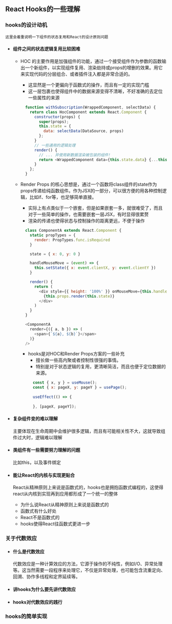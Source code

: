 ## React Hooks的一些理解

### hooks的设计动机
`这里会着重说明一下组件的状态复用和React的设计原则问题`
  - #### 组件之间的状态逻辑复用比较困难
    - HOC 的主要作用是加强组件的功能，通过一个接受组件作为参数的函数输出一个新组件，以实现组件复用、渲染劫持或props的增删的效果。用它来实现代码的分层组合、或者插件注入都是非常合适的。
      - 这显然是一个更偏向于函数式的操作，而且有一定的实现门槛
      - 这一层包裹也使得组件中的数据来源变得不清晰，不好准确的去定位一些属性的来源
      ```javascript
        function withSubscription(WrappedComponent, selectData) {
          return class HocComponent extends React.Component {
            constructor(props) {
              super(props);
              this.state = {
                data: selectData(DataSource, props)
              };
            }
            // 一些通用的逻辑处理
            render() {
              // ... 并使用新数据渲染被包装的组件!
              return <WrappedComponent data={this.state.data} {...this.props} />;
            }
          };
        }
      ```

    - Render Props 的核心思想是，通过一个函数将class组件的state作为props传递给纯函数组件。作为JSX的一部分，可以很方便的用各种控制逻辑，比如if、for等，也足够简单直接。
      - 实际上有点类似于一个嵌套，但是如果嵌套一多，就很难受了，而且对于一些简单的操作，也需要嵌套一层JSX，有时显得很累赘
      - 渲染的传递也使得状态与控制操作的距离更远，不便于操作
      ```javascript
        class ComponentA extends React.Component {
          static propTypes = {
            render: PropTypes.func.isRequired
          }

          state = { x: 0, y: 0 }

          handleMouseMove = (event) => {
            this.setState({ x: event.clientX, y: event.clientY })
          }

          render() {
            return (
              <div style={{ height: '100%' }} onMouseMove={this.handleMouseMove}>
                {this.props.render(this.state)}
              </div>
            )
          }
        }

        <ComponentA
          render={({ a, b }) => (
            <span>{`${a}, ${b}`}</span>
          )}
        />
      ```

      - hooks是对HOC和Render Props方案的一些补充
        - 擅长做一些高内聚或者控制性很强的事情。
        - 特别是对于状态逻辑的复用，更清晰简洁，而且也便于定位数据的来源。
        ```javascript
          const { x, y } = useMouse();
          const { x: pageX, y: pageY } = usePage();
          
          useEffect(() => {
          
          }, [pageX, pageY]);
        ```

  - #### 复杂组件变的难以理解
    主要体现在生命周期中会维护很多逻辑，而且有可能相关性不大，这就导致组件过大时，逻辑难以理解
  - #### 类组件有一些需要努力理解的问题
    比如this，以及事件绑定
  - #### 能让React的内核与实现更贴合
    React从精神原则上来说是函数式的，hooks也是拥抱函数式编程的，这使得react从内核到实现再到应用都形成了一个统一的整体

    - 为什么说React从精神原则上来说是函数式的
    - 函数式有什么好处
    - React不是函数式的
    - hooks使得React往函数式更进一步
### 关于代数效应
  - #### 什么是代数效应
    代数效应是一种计算效应的方法，它源于操作的不纯性，例如I/O、异常处理等。这当然需要一段程序来处理它，不仅是异常处理，也可能包含流重定向、回溯、协作多线程和定界延续等。
  - #### 讲hooks为什么要先讲代数效应
  - #### hooks对代数效应的践行

### hooks的简单实现
